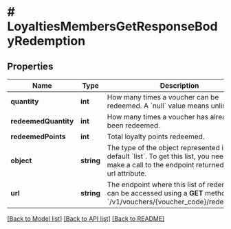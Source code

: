 # # LoyaltiesMembersGetResponseBodyRedemption

## Properties

Name | Type | Description | Notes
------------ | ------------- | ------------- | -------------
**quantity** | **int** | How many times a voucher can be redeemed. A &#x60;null&#x60; value means unlimited. | [optional]
**redeemedQuantity** | **int** | How many times a voucher has already been redeemed. | [optional]
**redeemedPoints** | **int** | Total loyalty points redeemed. | [optional]
**object** | **string** | The type of the object represented is by default &#x60;list&#x60;. To get this list, you need to make a call to the endpoint returned in the url attribute. | [optional] [default to 'list']
**url** | **string** | The endpoint where this list of redemptions can be accessed using a **GET** method. &#x60;/v1/vouchers/{voucher_code}/redemptions&#x60; | [optional]

[[Back to Model list]](../../README.md#models) [[Back to API list]](../../README.md#endpoints) [[Back to README]](../../README.md)
